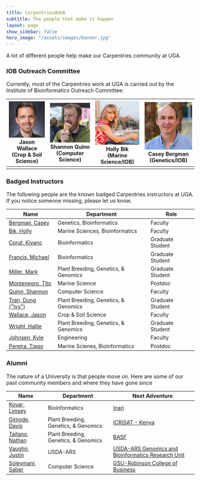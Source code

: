 ```yaml
---
title: Carpentries@UGA
subtitle: The people that make it happen
layout: page
show_sidebar: false
hero_image: "/assets/images/banner.jpg"
---
```


A lot of different people help make our Carpentries community at UGA.

### IOB Outreach Committee
Currently, most of the Carpentries work at UGA is carried out by the Institute of Bioinformatics Outreach Committee:


| <img src="assets/images/people-jason-wallace.jpg" alt="Jason Wallace" width="200"><br>Jason Wallace <br>(Crop & Soil Science) | <img src="assets/images/people-shannon-quinn.jpg" alt="Shannon Quinn" width="200"><br>Shannon Quinn <br>(Computer Science) | <img src="assets/images/people-holly-bik.jpg" alt="Holly Bik" width="200"><br>Holly Bik <br>(Marine Science/IOB) | <img src="assets/images/people-casey-bergman.jpg" alt="Casey Bergman" width="200"><br>Casey Bergman <br>(Genetics/IOB) |
|---|---|---|---|
| | | | |


### Badged Instructors

The following people are the known badged Carpentries instructors at UGA. If you notice someone missing, please let us know.

|Name|Department|Role|
|---|---|---|
|[Bergman, Casey](https://www.genetics.uga.edu/directory/people/casey-bergman)|Genetics, Bioinformatics|Faculty|
|[Bik, Holly](https://www.marsci.uga.edu/directory/people/holly-bik)|Marine Sciences, Bioinformatics|Faculty|
|[Corut, Kivanc](https://www.linkedin.com/in/kivanc-corut/)|Bioinformatics|Graduate Student|
|[Francis, Michael](https://www.linkedin.com/in/michaelofrancis/)|Bioinformatics|Graduate Student|
|[Miller, Mark](https://www.linkedin.com/in/mark-miller-415b0ab7/)|Plant Breeding, Genetics, & Genomics|Graduate Student|
|[Montenegro, Tito](https://www.linkedin.com/in/tito-montenegro/)|Marine Science|Postdoc|
|[Quinn, Shannon](https://www.cs.uga.edu/directory/people/shannon-quinn)|Computer Science|Faculty|
|[Tran, Dung ("Ivy")](https://www.linkedin.com/in/dungtran12/)|Plant Breeding, Genetics, & Genomics|Graduate Student|
|[Wallace, Jason](https://cropsoil.uga.edu/people/faculty/jason-wallace.html)|Crop & Soil Science|Faculty|
|[Wright, Hallie](https://www.linkedin.com/in/hallie-wright-102533a4/)|Plant Breeding, Genetics, & Genomics|Graduate Student|
|[Johnsen, Kyle](https://engineering.uga.edu/people/profile/kyle-johnsen-ph.d)|Engineering|Faculty|
|[Pereira, Tiago](https://www.marsci.uga.edu/directory/people/tiago-jose-pereira)|Marine Scienes, Bioinformatics|Postdoc|

### Alumni
The nature of a University is that people move on. Here are some of our past community members and where they have gone since

|Name|Department|Next Adventure|
|---|---|---|
|[Kovar, Lynsey](https://www.linkedin.com/in/lkovar/)|Bioinformatics|[Inari](https://inari.com/)|
|[Gimode, Davis](https://expertfinder.cgiar.org/display/ad-Gimode-Davis-ICRISAT)|Plant Breeding, Genetics, & Genomics|[ICRISAT - Kenya](https://www.icrisat.org/tag/kenya/)|
|[Taitano, Nathan](https://www.linkedin.com/in/nathan-taitano-3720593a/)|Plant Breeding, Genetics, & Genomics|[BASF](https://www.basf.com/us/en.html)|
|[Vaughn, Justin](https://scholar.google.com/citations?user=Udhv0SkAAAAJ&hl=en&oi=ao)|USDA-ARS|[USDA-ARS Genomics and Bioinformatics Research Unit](https://www.ars.usda.gov/southeast-area/stoneville-ms/genomics-and-bioinformatics-research/)|
|[Soleymani, Saber](https://www.linkedin.com/in/sabersol/)|Computer Science|[GSU-Robinson College of Business](https://robinson.gsu.edu)|

